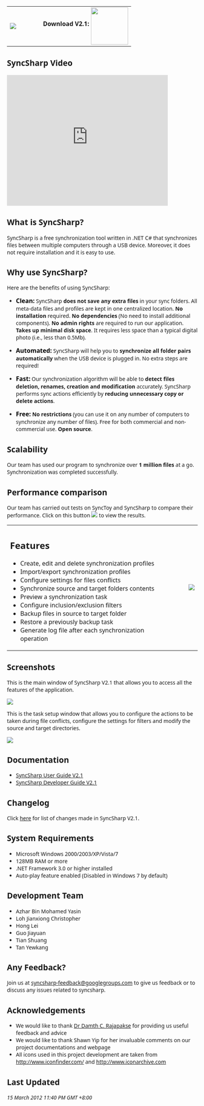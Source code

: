 
 <p></p><table border="0"> <tbody><tr> <td><img src="http://img16.imageshack.us/img16/8329/syncsharplogo.png"></td> <td><pre>     </pre></td> <td> <strong><font face="Segoe UI" size="3pt">Download V2.1:</font></strong> <a href="http://syncsharp.googlecode.com/files/SyncSharpV2.1.exe" rel="nofollow"><img src="https://syncsharp.googlecode.com/svn/trunk/img/downloadpk.png" align="middle" height="98" width="98"></a>  </td> </tr> </tbody></table> <font face="Segoe UI"> <p></p><h2><a name="Video"></a>SyncSharp Video<a href="#Video" class="section_anchor"></a></h2><p>
<iframe src="https://www.youtube.com/embed/-xGDsiRptnU" frameborder="0" height="344" width="425">
</iframe>
 </p><h2><a name="What_is_?"></a>What is SyncSharp?<a href="#What_is_?" class="section_anchor"></a></h2><p>SyncSharp is a free synchronization tool written in .NET C# that synchronizes files between multiple computers through a USB device. Moreover, it does not require installation and it is easy to use.  </p><h2><a name="Why_use_?"></a>Why use SyncSharp?<a href="#Why_use_?" class="section_anchor"></a></h2><p>Here are the benefits of using SyncSharp: </p><ul><li><font color="black" size="3pt"><strong>Clean:</strong></font> SyncSharp <strong>does not save any extra files</strong> in your sync folders. All meta-data files and profiles are kept in one centralized location. <strong>No installation</strong> required. <strong>No dependencies</strong> (No need to install additional components). <strong>No admin rights</strong> are required to run our application. <strong>Takes up minimal disk space</strong>. It requires less space than a typical digital photo (i.e., less than 0.5Mb).  </li></ul><ul><li><font color="black" size="3pt"><strong>Automated:</strong></font> SyncSharp will help you to <strong>synchronize all folder pairs automatically</strong> when the USB device is plugged in. No extra steps are required!  </li></ul><ul><li><font color="black" size="3pt"><strong>Fast:</strong></font> Our synchronization algorithm will be able to <strong>detect files deletion, renames, creation and modification</strong> accurately. SyncSharp performs sync actions efficiently by <strong>reducing unnecessary copy or delete actions</strong>. </li></ul><ul><li><font color="black" size="3pt"><strong>Free:</strong></font> <strong>No restrictions</strong> (you can use it on any number of computers to synchronize any number of files). Free for both commercial and non-commercial use. <strong>Open source</strong>. </li></ul><h2><a name="Scalability"></a>Scalability<a href="#Scalability" class="section_anchor"></a></h2><p>Our team has used our program to synchronize over <strong>1 million files</strong> at a go. Synchronization was completed successfully. </p><h2><a name="Performance_comparison"></a>Performance comparison<a href="#Performance_comparison" class="section_anchor"></a></h2><p>Our team has carried out tests on SyncToy and SyncSharp to compare their performance. Click on this button <a href="http://code.google.com/p/syncsharp/wiki/SyncSharpVSSyncToy" rel="nofollow"><img src="http://img714.imageshack.us/img714/5056/statistics.png"></a>  to view the results. </p><table border="0"> <tbody><tr> <td> <font face="Segoe UI"> <p></p><h2><a name="Features"></a>Features<a href="#Features" class="section_anchor"></a></h2><ul><li>Create, edit and delete synchronization profiles </li><li>Import/export synchronization profiles </li><li>Configure settings for files conflicts </li><li>Synchronize source and target folders contents </li><li>Preview a synchronization task </li><li>Configure inclusion/exclusion filters </li><li>Backup files in source to target folder </li><li>Restore a previously backup task </li><li>Generate log file after each synchronization operation  </li></ul></font><p><font face="Segoe UI"></font> </p></td> <td><pre>   </pre></td> <td><a href="http://www.softpedia.com/progClean/SyncSharp-Clean-155581.html" rel="nofollow"><img src="http://www.softpedia.com/base_img/softpedia_free_award_f.gif"></a> </td> </tr> </tbody></table> <p></p><h2><a name="Screenshots"></a>Screenshots<a href="#Screenshots" class="section_anchor"></a></h2><p>This is the main window of SyncSharp V2.1 that allows you to access all the features of the application. </p><p><img src="http://img59.imageshack.us/img59/5057/mainform.png"> </p><p>This is the task setup window that allows you to configure the actions to be taken during file conflicts, configure the settings for filters and modify the source and target directories. </p><p><img src="http://img31.imageshack.us/img31/8040/tasksetupform.png"> </p><h2><a name="Documentation"></a>Documentation<a href="#Documentation" class="section_anchor"></a></h2><ul><li><a href="http://syncsharp.googlecode.com/files/%5BTeam13%5D%5BV2.1%5DUserGuide.pdf" rel="nofollow">SyncSharp User Guide V2.1</a> </li><li><a href="http://syncsharp.googlecode.com/files/%5BTeam13%5D%5BV2.1%5DDeveloperGuide.pdf" rel="nofollow">SyncSharp Developer Guide V2.1</a> </li></ul><h2><a name="Changelog"></a>Changelog<a href="#Changelog" class="section_anchor"></a></h2><p>Click <a href="http://code.google.com/p/syncsharp/wiki/Changelog" rel="nofollow">here</a> for list of changes made in SyncSharp V2.1. </p><h2><a name="System_Requirements"></a>System Requirements<a href="#System_Requirements" class="section_anchor"></a></h2><ul><li>Microsoft Windows 2000/2003/XP/Vista/7 </li><li>128MB RAM or more </li><li>.NET Framework 3.0 or higher installed </li><li>Auto-play feature enabled (Disabled in Windows 7 by default) </li></ul><h2><a name="Development_Team"></a>Development Team<a href="#Development_Team" class="section_anchor"></a></h2><ul><li>Azhar Bin Mohamed Yasin </li><li>Loh Jianxiong Christopher </li><li>Hong Lei </li><li>Guo Jiayuan </li><li>Tian Shuang </li><li>Tan Yewkang </li></ul><h2><a name="Any_Feedback?"></a>Any Feedback?<a href="#Any_Feedback?" class="section_anchor"></a></h2><p>Join us at <a href="http://groups.google.com.sg/group/syncsharp-feedback/subscribe" rel="nofollow">syncsharp-feedback@googlegroups.com</a> to give us feedback or to discuss any issues related to syncsharp. </p><h2><a name="Acknowledgements"></a>Acknowledgements<a href="#Acknowledgements" class="section_anchor"></a></h2><ul><li>We would like to thank <a href="http://www.comp.nus.edu.sg/~damithch/" rel="nofollow">Dr Damth C. Rajapakse</a> for providing us useful feedback and advice </li><li>We would like to thank Shawn Yip for her invaluable comments on our project documentations and webpage  </li><li>All icons used in this project development are taken from <a href="http://www.iconfinder.com/" rel="nofollow">http://www.iconfinder.com/</a> and <a href="http://www.iconarchive.com" rel="nofollow">http://www.iconarchive.com</a> </li></ul><h2><a name="Last_Updated"></a>Last Updated<a href="#Last_Updated" class="section_anchor"></a></h2><p><i>15 March 2012 11:40 PM GMT +8:00</i> </p></font><p><font face="Segoe UI"></font> </p>
 
